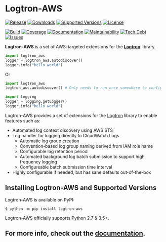# Logtron-AWS

[![Release](https://img.shields.io/pypi/v/logtron-aws?logo=python&style=flat)](https://pypi.org/project/logtron-aws)
[![Downloads](https://img.shields.io/pypi/dm/logtron-aws?logo=python&style=flat)](https://pypi.org/project/logtron-aws)
[![Supported Versions](https://img.shields.io/pypi/pyversions/logtron-aws.svg?logo=python&style=flat)](https://pypi.org/project/logtron-aws)
[![License](https://img.shields.io/github/license/ilija1/logtron-aws?logo=apache&style=flat)](https://raw.githubusercontent.com/ilija1/logtron-aws/master/LICENSE)

[![Build](https://img.shields.io/travis/ilija1/logtron-aws?logo=travis&style=flat)](https://travis-ci.org/ilija1/logtron-aws)
[![Coverage](https://img.shields.io/codecov/c/gh/ilija1/logtron-aws?logo=codecov&style=flat)](https://codecov.io/gh/ilija1/logtron-aws)
[![Documentation](https://badgen.net/badge/documentation/gh-pages/green)](https://ilija1.github.io/logtron-aws)
[![Maintainability](https://img.shields.io/codeclimate/maintainability/ilija1/logtron-aws?logo=code-climate&style=flat)](https://codeclimate.com/github/ilija1/logtron-aws/maintainability)
[![Tech Debt](https://img.shields.io/codeclimate/tech-debt/ilija1/logtron-aws?logo=code-climate&style=flat)](https://codeclimate.com/github/ilija1/logtron-aws/issues)
[![Issues](https://img.shields.io/codeclimate/issues/ilija1/logtron-aws?logo=code-climate&style=flat)](https://codeclimate.com/github/ilija1/logtron-aws/issues)

**Logtron-AWS** is a set of AWS-targeted extensions for the [**Logtron**](https://github.com/ilija1/logtron) library.

```python
import logtron_aws
logger = logtron_aws.autodiscover()
logger.info("hello world")
```

Or

```python
import logtron_aws
logtron_aws.autodiscover() # Only needs to run once somewhere to configure the root logger

import logging
logger = logging.getLogger()
logger.info("hello world")
```

Logtron-AWS provides a set of extensions for the [Logtron](https://github.com/ilija1/logtron) library to enable features such as:

- Automated log context discovery using AWS STS
- Log handler for logging directly to CloudWatch Logs
  - Automatic log group creation
  - Convention-based log group naming derived from IAM role name
  - Configurable log retention period
  - Automated background log batch submission to support high frequency logging
  - Configureable batch submission time interval
- Highly configurable if needed, but has sane defaults out-of-the-box

## Installing Logtron-AWS and Supported Versions

Logtron-AWS is available on PyPI:

```shell
$ python -m pip install logtron-aws
```

Logtron-AWS officially supports Python 2.7 & 3.5+.

## For more info, check out the [documentation](https://ilija1.github.io/logtron-aws/).
